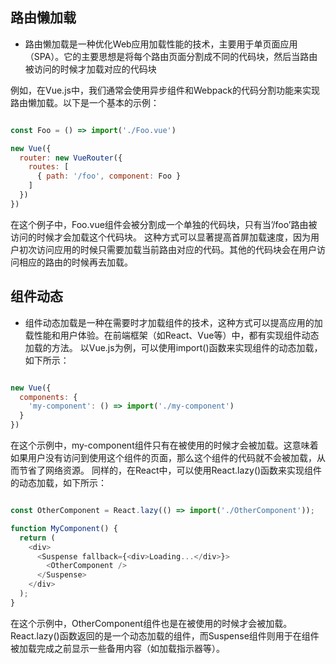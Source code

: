 ## 路由懒加载

* 路由懒加载是一种优化Web应用加载性能的技术，主要用于单页面应用（SPA）。它的主要思想是将每个路由页面分割成不同的代码块，然后当路由被访问的时候才加载对应的代码块

例如，在Vue.js中，我们通常会使用异步组件和Webpack的代码分割功能来实现路由懒加载。以下是一个基本的示例：

``` javascript

const Foo = () => import('./Foo.vue')

new Vue({
  router: new VueRouter({
    routes: [
      { path: '/foo', component: Foo }
    ]
  })
})
```

在这个例子中，Foo.vue组件会被分割成一个单独的代码块，只有当’/foo’路由被访问的时候才会加载这个代码块。
这种方式可以显著提高首屏加载速度，因为用户初次访问应用的时候只需要加载当前路由对应的代码。其他的代码块会在用户访问相应的路由的时候再去加载。

## 组件动态

* 组件动态加载是一种在需要时才加载组件的技术，这种方式可以提高应用的加载性能和用户体验。在前端框架（如React、Vue等）中，都有实现组件动态加载的方法。
以Vue.js为例，可以使用import()函数来实现组件的动态加载，如下所示：

```javascript

new Vue({
  components: {
    'my-component': () => import('./my-component')
  }
})
```

在这个示例中，my-component组件只有在被使用的时候才会被加载。这意味着如果用户没有访问到使用这个组件的页面，那么这个组件的代码就不会被加载，从而节省了网络资源。
同样的，在React中，可以使用React.lazy()函数来实现组件的动态加载，如下所示：

```javascript

const OtherComponent = React.lazy(() => import('./OtherComponent'));

function MyComponent() {
  return (
    <div>
      <Suspense fallback={<div>Loading...</div>}>
        <OtherComponent />
      </Suspense>
    </div>
  );
}
```

在这个示例中，OtherComponent组件也是在被使用的时候才会被加载。React.lazy()函数返回的是一个动态加载的组件，而Suspense组件则用于在组件被加载完成之前显示一些备用内容（如加载指示器等）。

